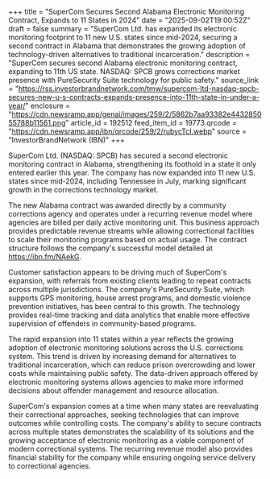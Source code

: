 +++
title = "SuperCom Secures Second Alabama Electronic Monitoring Contract, Expands to 11 States in 2024"
date = "2025-09-02T19:00:52Z"
draft = false
summary = "SuperCom Ltd. has expanded its electronic monitoring footprint to 11 new U.S. states since mid-2024, securing a second contract in Alabama that demonstrates the growing adoption of technology-driven alternatives to traditional incarceration."
description = "SuperCom secures second Alabama electronic monitoring contract, expanding to 11th US state. NASDAQ: SPCB grows corrections market presence with PureSecurity Suite technology for public safety."
source_link = "https://rss.investorbrandnetwork.com/tmw/supercom-ltd-nasdaq-spcb-secures-new-u-s-contracts-expands-presence-into-11th-state-in-under-a-year/"
enclosure = "https://cdn.newsramp.app/genai/images/259/2/5862b7aa93382e443285055788b11561.png"
article_id = 192512
feed_item_id = 19773
qrcode = "https://cdn.newsramp.app/ibn/qrcode/259/2/rubycTcI.webp"
source = "InvestorBrandNetwork (IBN)"
+++

<p>SuperCom Ltd. (NASDAQ: SPCB) has secured a second electronic monitoring contract in Alabama, strengthening its foothold in a state it only entered earlier this year. The company has now expanded into 11 new U.S. states since mid-2024, including Tennessee in July, marking significant growth in the corrections technology market.</p><p>The new Alabama contract was awarded directly by a community corrections agency and operates under a recurring revenue model where agencies are billed per daily active monitoring unit. This business approach provides predictable revenue streams while allowing correctional facilities to scale their monitoring programs based on actual usage. The contract structure follows the company's successful model detailed at <a href="https://ibn.fm/NAekG" rel="nofollow" target="_blank">https://ibn.fm/NAekG</a>.</p><p>Customer satisfaction appears to be driving much of SuperCom's expansion, with referrals from existing clients leading to repeat contracts across multiple jurisdictions. The company's PureSecurity Suite, which supports GPS monitoring, house arrest programs, and domestic violence prevention initiatives, has been central to this growth. The technology provides real-time tracking and data analytics that enable more effective supervision of offenders in community-based programs.</p><p>The rapid expansion into 11 states within a year reflects the growing adoption of electronic monitoring solutions across the U.S. corrections system. This trend is driven by increasing demand for alternatives to traditional incarceration, which can reduce prison overcrowding and lower costs while maintaining public safety. The data-driven approach offered by electronic monitoring systems allows agencies to make more informed decisions about offender management and resource allocation.</p><p>SuperCom's expansion comes at a time when many states are reevaluating their correctional approaches, seeking technologies that can improve outcomes while controlling costs. The company's ability to secure contracts across multiple states demonstrates the scalability of its solutions and the growing acceptance of electronic monitoring as a viable component of modern correctional systems. The recurring revenue model also provides financial stability for the company while ensuring ongoing service delivery to correctional agencies.</p>